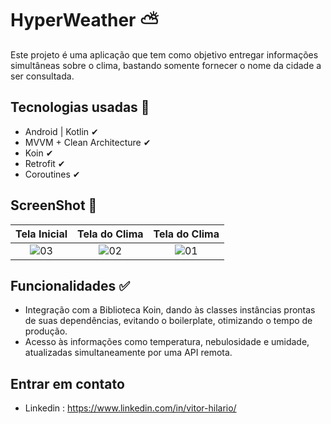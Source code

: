 
# HyperWeather ⛅

Este projeto é uma aplicação que tem como objetivo entregar informações simultâneas sobre o clima, bastando somente fornecer o nome da cidade a ser consultada.

## Tecnologias usadas 🚀

- Android | Kotlin ✔︎
- MVVM + Clean Architecture ✔︎
- Koin ✔︎
- Retrofit ✔︎
- Coroutines ✔︎

## ScreenShot 📸

| Tela Inicial | Tela do Clima | Tela do Clima |
| :--------------------: | :--------------------: | :--------------------: |
| ![03](https://user-images.githubusercontent.com/81326138/224169643-2e06eb09-2ef5-4bc3-bede-8da4383447b4.jpg) | ![02](https://user-images.githubusercontent.com/81326138/224169741-a446a6d9-9acc-4d34-84b2-df7429b3f12b.jpg) | ![01](https://user-images.githubusercontent.com/81326138/224169895-3ecdc16f-88ef-4b2d-b34c-fcffc298f147.jpg) |

## Funcionalidades ✅
- Integração com a Biblioteca Koin, dando às classes instâncias prontas de suas dependências, evitando o boilerplate, otimizando o tempo de produção.
- Acesso às informações como temperatura, nebulosidade e umidade, atualizadas simultaneamente por uma API remota.

## Entrar em contato 
- Linkedin : https://www.linkedin.com/in/vitor-hilario/
